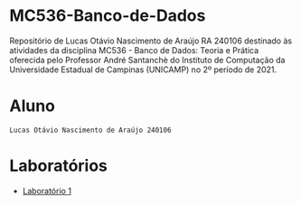 # MC536-Banco-de-Dados
Repositório de Lucas Otávio Nascimento de Araújo RA 240106 destinado às atividades da disciplina MC536 - Banco de Dados: Teoria e Prática oferecida pelo Professor André Santanchè do Instituto de Computação da Universidade Estadual de Campinas (UNICAMP) no 2º período de 2021.

# Aluno
`Lucas Otávio Nascimento de Araújo 240106`

# Laboratórios
* [Laboratório 1](https://github.com/Lucas-Otavio/MC536-Banco-de-Dados/edit/main/README.md)
